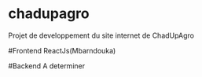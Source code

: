 # chadupagro
Projet de developpement du site internet de ChadUpAgro 

#Frontend
ReactJs(Mbarndouka)

#Backend
A determiner
